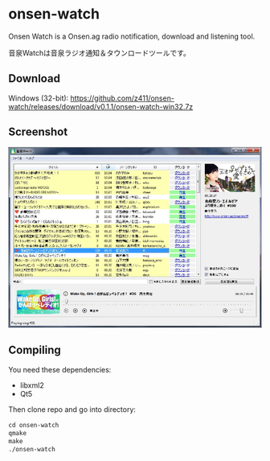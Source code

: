# onsen-watch
Onsen Watch is a Onsen.ag radio notification, download and listening tool.

音泉Watchは音泉ラジオ通知＆タウンロードツールです。

## Download

Windows (32-bit): https://github.com/z411/onsen-watch/releases/download/v0.1.1/onsen-watch-win32.7z

## Screenshot

![Alt text](/screenshot.jpg?raw=true "Onsen Watch")

## Compiling

You need these dependencies:

* libxml2
* Qt5

Then clone repo and go into directory:

    cd onsen-watch
    qmake
    make
    ./onsen-watch

